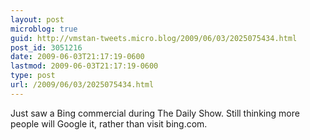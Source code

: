 ```yaml
---
layout: post
microblog: true
guid: http://vmstan-tweets.micro.blog/2009/06/03/2025075434.html
post_id: 3051216
date: 2009-06-03T21:17:19-0600
lastmod: 2009-06-03T21:17:19-0600
type: post
url: /2009/06/03/2025075434.html
---
```

Just saw a Bing commercial during The Daily Show. Still thinking more people will Google it, rather than visit bing.com.
